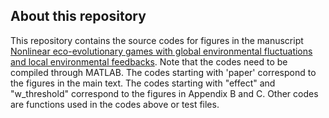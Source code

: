 ## About this repository

This repository contains the source codes for figures in the manuscript [Nonlinear eco-evolutionary games with global environmental fluctuations and local environmental feedbacks](https://arxiv.org/pdf/2212.06497.pdf). Note that the codes need to be compiled through MATLAB. The codes starting with 'paper' correspond to the figures in the main text. The codes starting with "effect" and "w_threshold" correspond to the figures in Appendix B and C. Other codes are functions used in the codes above or test files.